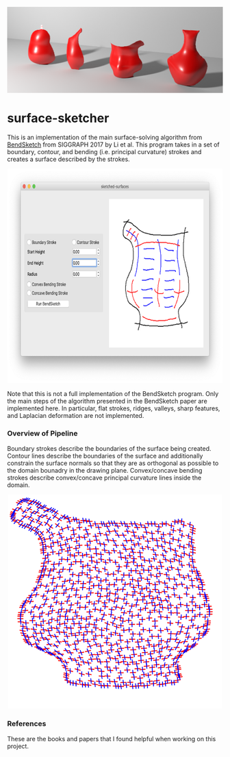 <p align="center">
<img src="https://github.com/andrewkpeterson/surface-sketcher/blob/master/examples/results.png"
</p>
  
# surface-sketcher

This is an implementation of the main surface-solving algorithm from [BendSketch](https://haopan.github.io/bendsketch.html) from SIGGRAPH 2017 by Li et al. This program takes in a set of boundary, contour, and bending (i.e. principal curvature) strokes and creates a surface described by the strokes. 

<p align="center">
<img src="https://github.com/andrewkpeterson/surface-sketcher/blob/master/examples/surface_sketcher.png" height="500">
</p>

Note that this is not a full implementation of the BendSketch program. Only the main steps of the algorithm presented in the BendSketch paper are implemented here. In particular, flat strokes, ridges, valleys, sharp features, and Laplacian deformation are not implemented.

### Overview of Pipeline

Boundary strokes describe the boundaries of the surface being created. Contour lines describe the boundaries of the surface and additionally constrain the surface normals so that they are as orthogonal as possible to the domain bounadry in the drawing plane. Convex/concave bending strokes describe convex/concave principal curvature lines inside the domain.

<p align="center">
<img src="https://github.com/andrewkpeterson/surface-sketcher/blob/master/examples/curvature_directions.png" width="500" height="500">
</p>

### References

These are the books and papers that I found helpful when working on this project.

